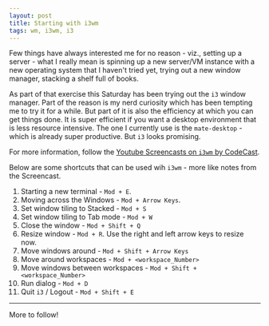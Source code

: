 ```yaml
---
layout: post
title: Starting with i3wm
tags: wm, i3wm, i3
---
```


Few things have always interested me for no reason - viz., setting up a server - what I really mean is spinning up a new server/VM instance with a new operating system that I haven't tried yet, trying out a new window manager, stacking a shelf full of books.

As part of that exercise this Saturday has been trying out the ```i3``` window manager. Part of the reason is my nerd curiosity which has been tempting me to try it for a while. But part of it is also the efficiency at which you can get things done. It is super efficient if you want a desktop environment that is less resource intensive. The one I currently use is the ```mate-desktop``` - which is already super productive. But ```i3``` looks promising.

For more information, follow the [Youtube Screencasts on ```i3wm``` by CodeCast](https://www.youtube.com/playlist?list=PL5ze0DjYv5DbCv9vNEzFmP6sU7ZmkGzcf).

Below are some shortcuts that can be used wih ```i3wm``` - more like notes from the Screencast.

1. Starting a new terminal - ```Mod + E```.
2. Moving across the Windows - ```Mod + Arrow Keys```.
3. Set window tiling to Stacked - ```Mod + S```
4. Set window tiling to Tab mode - ```Mod + W```
5. Close the window - ```Mod + Shift + Q```
6. Resize window - ```Mod + R```. Use the right and left arrow keys to resize now.
7. Move windows around - ```Mod + Shift + Arrow Keys```
8. Move around workspaces - ```Mod + <workspace_Number>```
9. Move windows between workspaces - ```Mod + Shift + <workspace_Number>```
10. Run dialog - ```Mod + D```
11. Quit ```i3``` / Logout - ```Mod + Shift + E```

---

More to follow!
